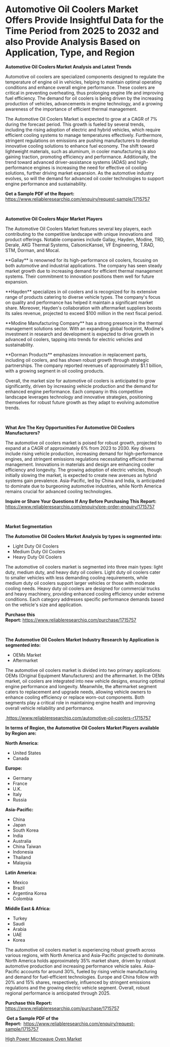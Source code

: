<p><h1>Automotive Oil Coolers Market Offers Provide Insightful Data for the Time Period from 2025 to 2032 and also Provide Analysis Based on Application, Type, and Region</h1></p><p><strong>Automotive Oil Coolers Market Analysis and Latest Trends</strong></p>
<p><p>Automotive oil coolers are specialized components designed to regulate the temperature of engine oil in vehicles, helping to maintain optimal operating conditions and enhance overall engine performance. These coolers are critical in preventing overheating, thus prolonging engine life and improving fuel efficiency. The demand for oil coolers is being driven by the increasing production of vehicles, advancements in engine technology, and a growing awareness of the importance of efficient thermal management.</p><p>The Automotive Oil Coolers Market is expected to grow at a CAGR of 7% during the forecast period. This growth is fueled by several trends, including the rising adoption of electric and hybrid vehicles, which require efficient cooling systems to manage temperatures effectively. Furthermore, stringent regulations on emissions are pushing manufacturers to develop innovative cooling solutions to enhance fuel economy. The shift toward lightweight materials, such as aluminum, in cooler manufacturing is also gaining traction, promoting efficiency and performance. Additionally, the trend toward advanced driver-assistance systems (ADAS) and high-performance engines is increasing the need for effective oil cooling solutions, further driving market expansion. As the automotive industry evolves, so will the demand for advanced oil cooler technologies to support engine performance and sustainability.</p></p>
<p><strong>Get a Sample PDF of the Report:&nbsp;</strong> <a href="https://www.reliableresearchiq.com/enquiry/request-sample/1715757?utm_campaign=3202&utm_medium=2&utm_source=Github&utm_content=ia&utm_term=28032025&utm_id=automotive-oil-coolers">https://www.reliableresearchiq.com/enquiry/request-sample/1715757</a></p>
<p>&nbsp;</p>
<p><strong>Automotive Oil Coolers Major Market Players</strong></p>
<p><p>The Automotive Oil Coolers Market features several key players, each contributing to the competitive landscape with unique innovations and product offerings. Notable companies include Gallay, Hayden, Modine, TRD, Derale, AKG Thermal Systems, CalsonicKansei, VF Engineering, T.RAD, STM, Dorman, and Mocal.</p><p>**Gallay** is renowned for its high-performance oil coolers, focusing on both automotive and industrial applications. The company has seen steady market growth due to increasing demand for efficient thermal management systems. Their commitment to innovation positions them well for future expansion.</p><p>**Hayden** specializes in oil coolers and is recognized for its extensive range of products catering to diverse vehicle types. The company's focus on quality and performance has helped it maintain a significant market share. Moreover, Hayden's collaboration with aftermarket suppliers boosts its sales revenue, projected to exceed $100 million in the next fiscal period.</p><p>**Modine Manufacturing Company** has a strong presence in the thermal management solutions sector. With an expanding global footprint, Modine's investment in research and development is expected to drive growth in advanced oil coolers, tapping into trends for electric vehicles and sustainability.</p><p>**Dorman Products** emphasizes innovation in replacement parts, including oil coolers, and has shown robust growth through strategic partnerships. The company reported revenues of approximately $1.1 billion, with a growing segment in oil cooling products.</p><p>Overall, the market size for automotive oil coolers is anticipated to grow significantly, driven by increasing vehicle production and the demand for enhanced engine performance. Each company in this competitive landscape leverages technology and innovative strategies, positioning themselves for robust future growth as they adapt to evolving automotive trends.</p></p>
<p>&nbsp;</p>
<p><strong>What Are The Key Opportunities For Automotive Oil Coolers Manufacturers?</strong></p>
<p><p>The automotive oil coolers market is poised for robust growth, projected to expand at a CAGR of approximately 6% from 2023 to 2030. Key drivers include rising vehicle production, increasing demand for high-performance engines, and stringent emissions regulations necessitating efficient thermal management. Innovations in materials and design are enhancing cooler efficiency and longevity. The growing adoption of electric vehicles, though initially slowing the market, is expected to create new avenues as hybrid systems gain prevalence. Asia-Pacific, led by China and India, is anticipated to dominate due to burgeoning automotive industries, while North America remains crucial for advanced cooling technologies.</p></p>
<p><strong>Inquire or Share Your Questions If Any Before Purchasing This Report:</strong> <a href="https://www.reliableresearchiq.com/enquiry/pre-order-enquiry/1715757?utm_campaign=3202&utm_medium=2&utm_source=Github&utm_content=ia&utm_term=28032025&utm_id=automotive-oil-coolers">https://www.reliableresearchiq.com/enquiry/pre-order-enquiry/1715757</a></p>
<p>&nbsp;</p>
<p><strong>Market Segmentation</strong></p>
<p><strong>The Automotive Oil Coolers Market Analysis by types is segmented into:</strong></p>
<p><ul><li>Light Duty Oil Coolers</li><li>Medium Duty Oil Coolers</li><li>Heavy Duty Oil Coolers</li></ul></p>
<p><p>The automotive oil coolers market is segmented into three main types: light duty, medium duty, and heavy duty oil coolers. Light duty oil coolers cater to smaller vehicles with less demanding cooling requirements, while medium duty oil coolers support larger vehicles or those with moderate cooling needs. Heavy duty oil coolers are designed for commercial trucks and heavy machinery, providing enhanced cooling efficiency under extreme conditions. Each category addresses specific performance demands based on the vehicle's size and application.</p></p>
<p><strong>Purchase this Report:&nbsp;</strong><a href="https://www.reliableresearchiq.com/purchase/1715757?utm_campaign=3202&utm_medium=2&utm_source=Github&utm_content=ia&utm_term=28032025&utm_id=automotive-oil-coolers">https://www.reliableresearchiq.com/purchase/1715757</a></p>
<p>&nbsp;</p>
<p><strong>The Automotive Oil Coolers Market Industry Research by Application is segmented into:</strong></p>
<p><ul><li>OEMs Market</li><li>Aftermarket</li></ul></p>
<p><p>The automotive oil coolers market is divided into two primary applications: OEMs (Original Equipment Manufacturers) and the aftermarket. In the OEMs market, oil coolers are integrated into new vehicle designs, ensuring optimal engine performance and longevity. Meanwhile, the aftermarket segment caters to replacement and upgrade needs, allowing vehicle owners to enhance cooling efficiency or replace worn-out components. Both segments play a critical role in maintaining engine health and improving overall vehicle reliability and performance.</p></p>
<p><a href="https://www.reliableresearchiq.com/automotive-oil-coolers-r1715757?utm_campaign=3202&utm_medium=2&utm_source=Github&utm_content=ia&utm_term=28032025&utm_id=automotive-oil-coolers">&nbsp;https://www.reliableresearchiq.com/automotive-oil-coolers-r1715757</a></p>
<p><strong>In terms of Region, the Automotive Oil Coolers Market Players available by Region are:</strong></p>
<p>
    <p> <strong> North America: </strong>
        <ul>
            <li>United States</li>
            <li>Canada</li>
        </ul>
        </p> 
    <p> <strong> Europe: </strong>
        <ul>
            <li>Germany</li>
            <li>France</li>
            <li>U.K.</li>
            <li>Italy</li>
            <li>Russia</li>
        </ul>
        </p> 
    <p> <strong> Asia-Pacific: </strong>
        <ul>
            <li>China</li>
            <li>Japan</li>
            <li>South Korea</li>
            <li>India</li>
            <li>Australia</li>
            <li>China Taiwan</li>
            <li>Indonesia</li>
            <li>Thailand</li>
            <li>Malaysia</li>
        </ul>
        </p> 
    <p> <strong> Latin America: </strong>
        <ul>
            <li>Mexico</li>
            <li>Brazil</li>
            <li>Argentina Korea</li>
            <li>Colombia</li>
        </ul>
        </p> 
    <p> <strong> Middle East & Africa: </strong>
        <ul>
            <li>Turkey</li>
            <li>Saudi</li>
            <li>Arabia</li>
            <li>UAE</li>
            <li>Korea</li>
        </ul>
    </p>
    </p>
<p><p>The automotive oil coolers market is experiencing robust growth across various regions, with North America and Asia-Pacific projected to dominate. North America holds approximately 35% market share, driven by robust automotive production and increasing performance vehicle sales. Asia-Pacific accounts for around 30%, fueled by rising vehicle manufacturing and demand for fuel-efficient technologies. Europe and China follow with 20% and 15% shares, respectively, influenced by stringent emissions regulations and the growing electric vehicle segment. Overall, robust regional performance is anticipated through 2025.</p></p>
<p><strong>Purchase this Report: </strong><a href="https://www.reliableresearchiq.com/purchase/1715757?utm_campaign=3202&utm_medium=2&utm_source=Github&utm_content=ia&utm_term=28032025&utm_id=automotive-oil-coolers">https://www.reliableresearchiq.com/purchase/1715757</a></p>
<p>&nbsp;<strong>Get a Sample PDF of the Report:&nbsp;&nbsp;</strong><a href="https://www.reliableresearchiq.com/enquiry/request-sample/1715757?utm_campaign=3202&utm_medium=2&utm_source=Github&utm_content=ia&utm_term=28032025&utm_id=automotive-oil-coolers">https://www.reliableresearchiq.com/enquiry/request-sample/1715757</a></p>
<p><strong></strong></p>
<p><p><a href="https://github.com/doljanzwald/Market-Research-Report-List-1/blob/main/high-power-microwave-oven-market.md?utm_campaign=3202&utm_medium=2&utm_source=Github&utm_content=ia&utm_term=28032025&utm_id=automotive-oil-coolers">High Power Microwave Oven Market</a></p></p>